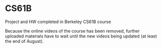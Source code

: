 # CS61B
Project and HW completed in Berkeley CS61B course

Because the online videos of the course has been removed, further uploaded materials have to wait until the new videos being updated (at least the end of August).

